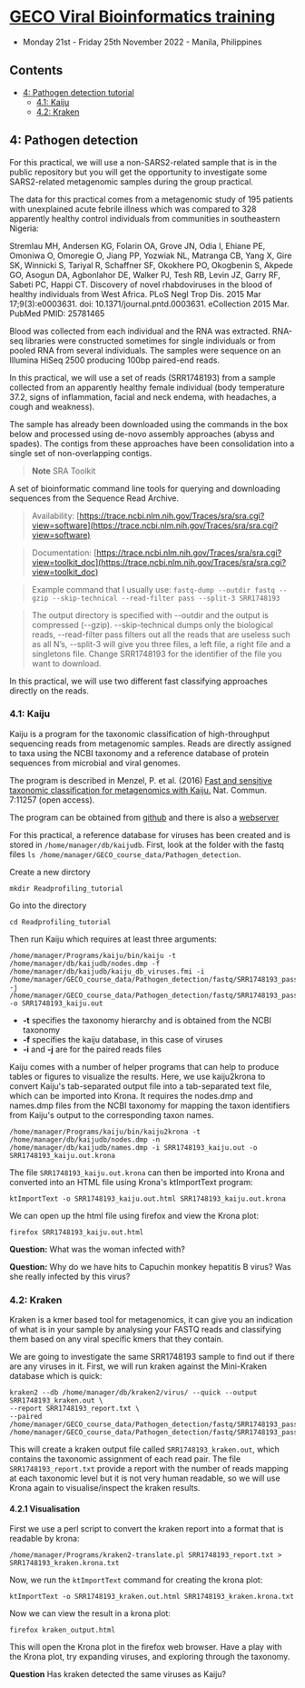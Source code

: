 # [GECO Viral Bioinformatics training](https://github.com/josephhughes/viral-bioinformatics-training)
* Monday 21st - Friday 25th November 2022 - Manila, Philippines

## Contents

* [4: Pathogen detection tutorial](#3-pathogen-detection)
	+ [4.1: Kaiju](#41-kaiju)
	+ [4.2: Kraken](#42-kraken)

## 4: Pathogen detection

For this practical, we will use a non-SARS2-related sample that is in the public repository but you will get the opportunity to investigate some SARS2-related metagenomic samples during the group practical. 

The data for this practical comes from a metagenomic study of 195 patients with unexplained acute febrile illness which was compared to 328 apparently healthy control individuals from communities in southeastern Nigeria:

Stremlau MH, Andersen KG, Folarin OA, Grove JN, Odia I, Ehiane PE, Omoniwa O, Omoregie O, Jiang PP, Yozwiak NL, Matranga CB, Yang X, Gire SK, Winnicki S, Tariyal R, Schaffner SF, Okokhere PO, Okogbenin S, Akpede GO, Asogun DA, Agbonlahor DE, Walker PJ, Tesh RB, Levin JZ, Garry RF, Sabeti PC, Happi CT. Discovery of novel rhabdoviruses in the blood of healthy individuals from West Africa. PLoS Negl Trop Dis. 2015 Mar 17;9(3):e0003631. doi: 10.1371/journal.pntd.0003631. eCollection 2015 Mar. PubMed PMID: 25781465

Blood was collected from each individual and the RNA was extracted. RNA-seq libraries were constructed sometimes for single individuals or from pooled RNA from several individuals. The samples were sequence on an Illumina HiSeq 2500 producing 100bp paired-end reads.

In this practical, we will use a set of reads (SRR1748193) from a sample collected from an apparently healthy female individual (body temperature 37.2, signs of inflammation, facial and neck endema, with headaches, a cough and weakness).

The sample has already been downloaded using the commands in the box below and processed using de-novo assembly approaches (abyss and spades). The contigs from these approaches have been consolidation into a single set of non-overlapping contigs. 

> **Note**
> SRA Toolkit 
>  
A set of bioinformatic command line tools for querying and downloading sequences from the Sequence Read Archive.

> Availability: [https://trace.ncbi.nlm.nih.gov/Traces/sra/sra.cgi?view=software](https://trace.ncbi.nlm.nih.gov/Traces/sra/sra.cgi?view=software)

> Documentation:  [https://trace.ncbi.nlm.nih.gov/Traces/sra/sra.cgi?view=toolkit_doc](https://trace.ncbi.nlm.nih.gov/Traces/sra/sra.cgi?view=toolkit_doc)

> Example command that I usually use:
> ```fastq-dump --outdir fastq --gzip --skip-technical --read-filter pass --split-3 SRR1748193```

> The output directory is specified with --outdir and the output is compressed (--gzip). --skip-technical dumps only the biological reads, --read-filter pass filters out all the reads that are useless such as all N’s, --split-3 will give you three files, a left file, a right file and a singletons file. Change SRR1748193 for the identifier of the file you want to download.


In this practical, we will use two different fast classifying approaches directly on the reads. 

### 4.1: Kaiju

Kaiju is a program for the taxonomic classification of high-throughput sequencing reads from metagenomic samples. Reads are directly assigned to taxa using the NCBI taxonomy and a reference database of protein sequences from microbial and viral genomes.

The program is described in Menzel, P. et al. (2016) [Fast and sensitive taxonomic classification for metagenomics with Kaiju.](http://www.nature.com/ncomms/2016/160413/ncomms11257/full/ncomms11257.html) Nat. Commun. 7:11257 (open access).

The program can be obtained from [github](https://github.com/bioinformatics-centre/kaiju) and there is also a [webserver](https://kaiju.binf.ku.dk/server)

For this practical, a reference database for viruses has been created and is stored in ```/home/manager/db/kaijudb```. First, look at the folder with the fastq files  ```ls /home/manager/GECO_course_data/Pathogen_detection```.

Create a new dirctory
```
mkdir Readprofiling_tutorial
```

Go into the directory
```
cd Readprofiling_tutorial
```

Then run Kaiju which requires at least three arguments:

```
/home/manager/Programs/kaiju/bin/kaiju -t /home/manager/db/kaijudb/nodes.dmp -f /home/manager/db/kaijudb/kaiju_db_viruses.fmi -i /home/manager/GECO_course_data/Pathogen_detection/fastq/SRR1748193_pass_1.fastq.gz -j /home/manager/GECO_course_data/Pathogen_detection/fastq/SRR1748193_pass_2.fastq.gz -o SRR1748193_kaiju.out
```

* **-t** specifies the taxonomy hierarchy and is obtained from the NCBI taxonomy
* **-f** specifies the kaiju database, in this case of viruses
* **-i** and **-j** are for the paired reads files

Kaiju comes with a number of helper programs that can help to produce tables or figures to visualize the results. Here, we use kaiju2krona to convert Kaiju's tab-separated output file into a tab-separated text file, which can be imported into Krona. It requires the nodes.dmp and names.dmp files from the NCBI taxonomy for mapping the taxon identifiers from Kaiju's output to the corresponding taxon names.

```
/home/manager/Programs/kaiju/bin/kaiju2krona -t /home/manager/db/kaijudb/nodes.dmp -n /home/manager/db/kaijudb/names.dmp -i SRR1748193_kaiju.out -o SRR1748193_kaiju.out.krona
```

The file ```SRR1748193_kaiju.out.krona``` can then be imported into Krona and converted into an HTML file using Krona's ktImportText program:

```
ktImportText -o SRR1748193_kaiju.out.html SRR1748193_kaiju.out.krona 
```

We can open up the html file using firefox and view the Krona plot:

```
firefox SRR1748193_kaiju.out.html
```

**Question:** What was the woman infected with?

**Question:** Why do we have hits to Capuchin monkey hepatitis B virus? Was she really infected by this virus?


### 4.2: Kraken

Kraken is a kmer based tool for metagenomics, it can give you an indication of what is in your sample by analysing your FASTQ reads and classifying them based on any viral specific kmers that they contain.

We are going to investigate the same SRR1748193 sample to find out if there are any viruses in it. First, we will run kraken against the Mini-Kraken database which is quick:

```
kraken2 --db /home/manager/db/kraken2/virus/ --quick --output SRR1748193_kraken.out \
--report SRR1748193_report.txt \
--paired /home/manager/GECO_course_data/Pathogen_detection/fastq/SRR1748193_pass_1_val_1.fq.gz /home/manager/GECO_course_data/Pathogen_detection/fastq/SRR1748193_pass_2_val_2.fq.gz
```
 
This will create a kraken output file called ```SRR1748193_kraken.out```, which contains the taxonomic assignment of each read pair.
The file ```SRR1748193_report.txt``` provide a report with the number of reads mapping at each taxonomic level but it is not very human readable, so we will use Krona again to visualise/inspect the kraken results.

#### 4.2.1 Visualisation

First we use a perl script to convert the kraken report into a format that is readable by krona:

```
/home/manager/Programs/kraken2-translate.pl SRR1748193_report.txt > SRR1748193_kraken.krona.txt
```

Now, we run the ```ktImportText``` command for creating the krona plot:

```
ktImportText -o SRR1748193_kraken.out.html SRR1748193_kraken.krona.txt 
```

Now we can view the result in a krona plot:

```
firefox kraken_output.html
```

This will open the Krona plot in the firefox web browser. Have a play with the Krona plot, try expanding viruses, and exploring through the taxonomy.

**Question** Has kraken detected the same viruses as Kaiju?
